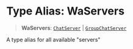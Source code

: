# Type Alias: WaServers

> **WaServers**: [`ChatServer`](/reference/api/model/aliases/type-aliases/ChatServer.md) \| [`GroupChatServer`](/reference/api/model/aliases/type-aliases/GroupChatServer.md)

A type alias for all available "servers"
